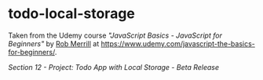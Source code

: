 # todo-local-storage
Taken from the Udemy course _"JavaScript Basics - JavaScript for Beginners"_ by [Rob Merrill](https://www.udemy.com/user/robgmerrill/) at https://www.udemy.com/javascript-the-basics-for-beginners/.

*Section 12 - Project: Todo App with Local Storage - Beta Release*